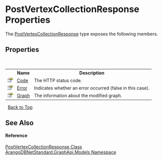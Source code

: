 # PostVertexCollectionResponse Properties
 

The <a href="4227cb5c-169c-4c9e-929b-f0d19a12cb57">PostVertexCollectionResponse</a> type exposes the following members.


## Properties
&nbsp;<table><tr><th></th><th>Name</th><th>Description</th></tr><tr><td>![Public property](media/pubproperty.gif "Public property")</td><td><a href="e16e5464-9b67-e46e-3e0e-3239c1492830">Code</a></td><td>
The HTTP status code.</td></tr><tr><td>![Public property](media/pubproperty.gif "Public property")</td><td><a href="79ecac20-433f-5784-8e96-f1def673681b">Error</a></td><td>
Indicates whether an error occurred (false in this case).</td></tr><tr><td>![Public property](media/pubproperty.gif "Public property")</td><td><a href="f5724249-fce4-d49c-c460-97eca71874d6">Graph</a></td><td>
The information about the modified graph.</td></tr></table>&nbsp;
<a href="#postvertexcollectionresponse-properties">Back to Top</a>

## See Also


#### Reference
<a href="4227cb5c-169c-4c9e-929b-f0d19a12cb57">PostVertexCollectionResponse Class</a><br /><a href="6fb2338d-d8f7-f9c1-2056-1702fe9bf954">ArangoDBNetStandard.GraphApi.Models Namespace</a><br />